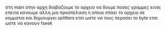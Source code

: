 στη main στην αρχη διαβαζουμε το αρχειο να δουμε ποσες γραμμες ειναι
επειτα κανουμε αλλη μια προσπελαση η οποια σπαει το αρχειο σε κομματια και δημιουργει
splitters ετσι ωστε να τους περασει το byte ετσι ωστε να κανουν fseek